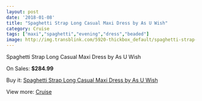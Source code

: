 ```yaml
---
layout: post
date: '2018-01-08'
title: "Spaghetti Strap Long Casual Maxi Dress by As U Wish"
category: Cruise
tags: ["maxi","spaghetti","evening","dress","beaded"]
image: http://img.transblink.com/5920-thickbox_default/spaghetti-strap-long-casual-maxi-dress-by-as-u-wish.jpg
---
```

Spaghetti Strap Long Casual Maxi Dress by As U Wish

On Sales: **$284.99**
<a href="https://www.transblink.com/en/cruise/1929-spaghetti-strap-long-casual-maxi-dress-by-as-u-wish.html"><amp-img layout="responsive" width="600" height="600" src="//img.transblink.com/5920-thickbox_default/spaghetti-strap-long-casual-maxi-dress-by-as-u-wish.jpg" alt="Spaghetti Strap Long Casual Maxi Dress by As U Wish 0" /></a>
<a href="https://www.transblink.com/en/cruise/1929-spaghetti-strap-long-casual-maxi-dress-by-as-u-wish.html"><amp-img layout="responsive" width="600" height="600" src="//img.transblink.com/5921-thickbox_default/spaghetti-strap-long-casual-maxi-dress-by-as-u-wish.jpg" alt="Spaghetti Strap Long Casual Maxi Dress by As U Wish 1" /></a>

Buy it: [Spaghetti Strap Long Casual Maxi Dress by As U Wish](https://www.transblink.com/en/cruise/1929-spaghetti-strap-long-casual-maxi-dress-by-as-u-wish.html "Spaghetti Strap Long Casual Maxi Dress by As U Wish")

View more: [Cruise](https://www.transblink.com/en/5-cruise "Cruise")